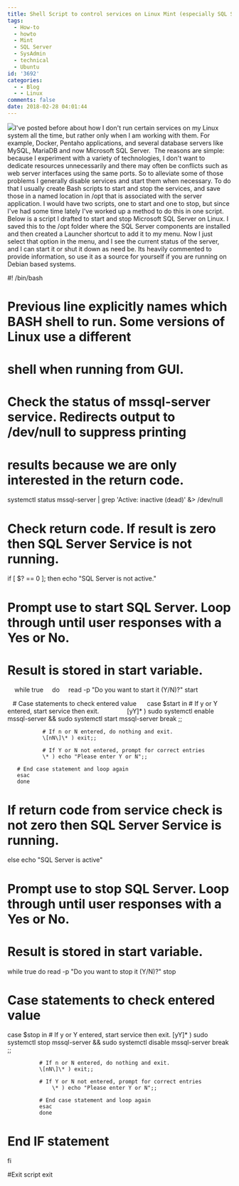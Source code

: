 ```yaml
---
title: Shell Script to control services on Linux Mint (especially SQL Server)
tags:
  - How-to
  - howto
  - Mint
  - SQL Server
  - SysAdmin
  - technical
  - Ubuntu
id: '3692'
categories:
  - - Blog
  - - Linux
comments: false
date: 2018-02-28 04:01:44
---
```


[![](http://edpflager.com/wp-content/uploads/2018/02/shell.png)](http://edpflager.com/?attachment_id=3694#main)I've posted before about how I don't run certain services on my Linux system all the time, but rather only when I am working with them. For example, Docker, Pentaho applications, and several database servers like MySQL, MariaDB and now Microsoft SQL Server.  The reasons are simple: because I experiment with a variety of technologies, I don't want to dedicate resources unnecessarily and there may often be conflicts such as web server interfaces using the same ports. So to alleviate some of those problems I generally disable services and start them when necessary. To do that I usually create Bash scripts to start and stop the services, and save those in a named location in /opt that is associated with the server application. I would have two scripts, one to start and one to stop, but since I've had some time lately I've worked up a method to do this in one script. Below is a script I drafted to start and stop Microsoft SQL Server on Linux. I saved this to the /opt folder where the SQL Server components are installed and then created a Launcher shortcut to add it to my menu. Now I just select that option in the menu, and I see the current status of the server, and I can start it or shut it down as need be. Its heavily commented to provide information, so use it as a source for yourself if you are running on Debian based systems.
<!-- more -->
#! /bin/bash
# Previous line explicitly names which BASH shell to run. Some versions of Linux use a different 
# shell when running from GUI.

# Check the status of mssql-server service. Redirects output to /dev/null to suppress printing 
# results because we are only interested in the return code.
systemctl status mssql-server | grep 'Active: inactive (dead)' &> /dev/null

# Check return code. If result is zero then SQL Server Service is not running.
if \[ $? == 0 \]; then 
 echo "SQL Server is not active."
 
# Prompt use to start SQL Server. Loop through until user responses with a Yes or No. 
#   Result is stored in start variable.
    while true
    do
    read -p "Do you want to start it (Y/N)?" start

   # Case statements to check entered value
     case $start in
               # If y or Y entered, start service then exit.
               \[yY\]\* ) sudo systemctl enable mssql-server && sudo systemctl start mssql-server
                break ;;
 
               # If n or N entered, do nothing and exit.
               \[nN\]\* ) exit;;

               # If Y or N not entered, prompt for correct entries
               \* ) echo "Please enter Y or N";;

       # End case statement and loop again 
       esac
       done
# If return code from service check is not zero then SQL Server Service is running.
else 
 echo "SQL Server is active"

# Prompt use to stop SQL Server. Loop through until user responses with a Yes or No. 
#  Result is stored in start variable.
   while true
   do
   read -p "Do you want to stop it (Y/N)?" stop

   # Case statements to check entered value
   case $stop in
              # If y or Y entered, start service then exit.
              \[yY\]\* ) sudo systemctl stop mssql-server && sudo systemctl disable mssql-server
              break ;;

              # If n or N entered, do nothing and exit. 
              \[nN\]\* ) exit;;

              # If Y or N not entered, prompt for correct entries
                  \* ) echo "Please enter Y or N";;
 
              # End case statement and loop again 
              esac
              done

# End IF statement
fi

#Exit script
exit